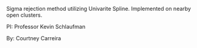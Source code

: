 Sigma rejection method utilizing Univarite Spline. Implemented on nearby open clusters.

PI: Professor Kevin Schlaufman

By: Courtney Carreira
